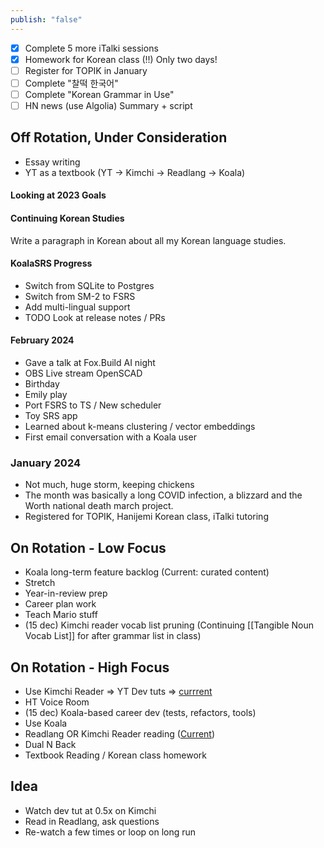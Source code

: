 ```yaml
---
publish: "false"
---
```


- [x] Complete 5 more iTalki sessions
- [x] Homework for Korean class (!!) Only two days!
 - [ ] Register for TOPIK in January
 - [ ] Complete "찰떡 한국어"
 - [ ] Complete "Korean Grammar in Use"
 - [ ] HN news (use Algolia) Summary + script
 
## Off Rotation, Under Consideration

 - Essay writing
 - YT as a textbook (YT -> Kimchi -> Readlang -> Koala)

#### Looking at 2023 Goals

#### Continuing Korean Studies
Write a paragraph in Korean about all my Korean language studies.
#### KoalaSRS Progress
- Switch from SQLite to Postgres
- Switch from SM-2 to FSRS
- Add multi-lingual support
- TODO Look at release notes / PRs

#### February 2024

 - Gave a talk at Fox.Build AI night
 - OBS Live stream OpenSCAD
 - Birthday
 - Emily play
 - Port FSRS to TS / New scheduler
 - Toy SRS app
 - Learned about k-means clustering / vector embeddings
 - First email conversation with a Koala user
### January 2024
  - Not much, huge storm, keeping chickens
  - The month was basically a long COVID infection, a blizzard and the Worth national death march project.
  - Registered for TOPIK, Hanijemi Korean class, iTalki tutoring
## On Rotation - Low Focus
 - Koala long-term feature backlog (Current: curated content)
 - Stretch
 - Year-in-review prep
 - Career plan work
 - Teach Mario stuff
 - (15 dec) Kimchi reader vocab list pruning (Continuing [[Tangible Noun Vocab List]] for after grammar list in class)
## On Rotation - High Focus

 - Use Kimchi Reader => YT Dev tuts => [currrent](https://youtu.be/Gt40VneLdX4?si=xR9p3EotN7Gy6sHm)
 - HT Voice Room
 - (15 dec) Koala-based career dev (tests, refactors, tools)
 - Use Koala
 - Readlang OR Kimchi Reader reading ([Current](https://nextjs-ko.org/docs/getting-started/installation))
 - Dual N Back
 - Textbook Reading / Korean class homework

## Idea
 - Watch dev tut at 0.5x on Kimchi
 - Read in Readlang, ask questions
 - Re-watch a few times or loop on long run